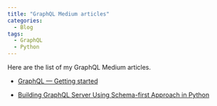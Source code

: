 ```yaml
---
title: "GraphQL Medium articles"
categories:
  - Blog
tags:
  - GraphQL
  - Python
---
```



Here are the list of my GraphQL Medium articles.

- [GraphQL — Getting started](https://faun.pub/graphql-getting-started-5ff8d19330ae)

- [Building GraphQL Server Using Schema-first Approach in Python](https://betterprogramming.pub/building-graphql-server-using-schema-first-approach-in-python-68aeee38bcc3)


